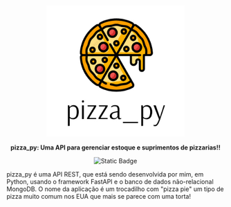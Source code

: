 <div align="center">
  <img src="images/logo_pizza_py.jpg" alt="" width=320>
  <p><strong>pizza_py: Uma API para gerenciar estoque e suprimentos de pizzarias!!</strong></p>

  ![Static Badge](https://img.shields.io/badge/Status-Em%20desenvolvimento-orange)
</div>

pizza_py é uma API REST, que está sendo desenvolvida por mim, em Python, usando o framework FastAPI e o banco de dados não-relacional MongoDB. O nome da aplicação é um trocadilho com "pizza pie" um tipo de pizza muito comum nos EUA que mais se parece com uma torta!
